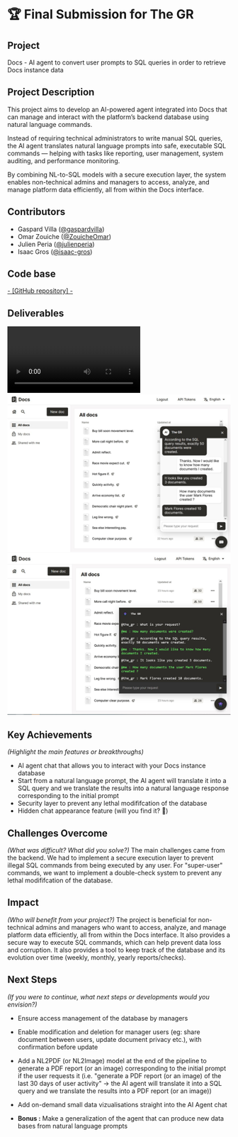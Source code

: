 # 🏆 Final Submission for The GR

## Project
Docs - AI agent to convert user prompts to SQL queries in order to retrieve Docs instance data

## Project Description
This project aims to develop an AI-powered agent integrated into Docs that can manage and interact with the platform’s backend database using natural language commands.

Instead of requiring technical administrators to write manual SQL queries, the AI agent translates natural language prompts into safe, executable SQL commands — helping with tasks like reporting, user management, system auditing, and performance monitoring.

By combining NL-to-SQL models with a secure execution layer, the system enables non-technical admins and managers to access, analyze, and manage platform data efficiently, all from within the Docs interface.


## Contributors
* Gaspard Villa ([@gaspardvilla](https://github.com/gaspardvilla))
* Omar Zouiche ([@ZouicheOmar](https://github.com/zouicheomar))
* Julien Peria ([@julienperia](https://github.com/julienperia))
* Isaac Gros ([@isaac-gros](https://github.com/isaac-gros))

## Code base
[- [GitHub repository] -](https://github.com/gaspardvilla/TheGR_Docs.git)

## Deliverables 
![🎬 - Docs AI Agent demo](./assets/docs_ai_agent_demo.mp4)
![Docs AI Agent - Opened chat](./assets/homepage-with-ai-agent-chat-opened.jpg)
![Docs AI Agent - Hidden geek feature](./assets/homepage-geek-view.jpg)

## Key Achievements
*(Highlight the main features or breakthroughs)*
* AI agent chat that allows you to interact with your Docs instance database
* Start from a natural language prompt, the AI agent will translate it into a SQL query and we translate the results into a natural language response corresponding to the initial prompt
* Security layer to prevent any lethal modififcation of the database
* Hidden chat appearance feature (will you find it? 👀)

## Challenges Overcome
*(What was difficult? What did you solve?)*
The main challenges came from the backend. We had to implement a secure execution layer to prevent illegal SQL commands from being executed by any user. For "super-user" commands, we want to implement a double-check system to prevent any lethal modififcation of the database.

## Impact
*(Who will benefit from your project?)*
The project is beneficial for non-technical admins and managers who want to access, analyze, and manage platform data efficiently, all from within the Docs interface. It also provides a secure way to execute SQL commands, which can help prevent data loss and corruption.
It also provides a tool to keep track of the database and its evolution over time (weekly, monthly, yearly reports/checks).

## Next Steps
*(If you were to continue, what next steps or developments would you envision?)*
* Ensure access management of the database by managers
* Enable modification and deletion for manager users (eg: share document between users, update document privacy etc.), with confirmation before update
* Add a NL2PDF (or NL2Image) model at the end of the pipeline to generate a PDF report (or an image) corresponding to the initial prompt if the user requests it (i.e. "generate a PDF report (or an image) of the last 30 days of user activity" -> the AI agent will translate it into a SQL query and we translate the results into a PDF report (or an image))
* Add on-demand small data vizualisations straight into the AI Agent chat

* **Bonus :** Make a generalization of the agent that can produce new data bases from natural language prompts


